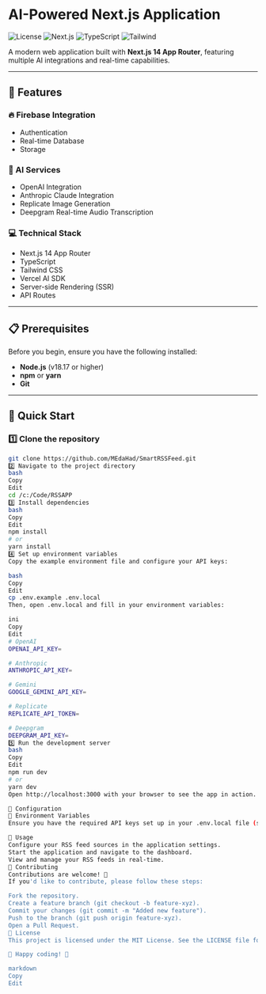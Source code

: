 # AI-Powered Next.js Application

![License](https://img.shields.io/badge/license-MIT-blue.svg)
![Next.js](https://img.shields.io/badge/Next.js-14-black)
![TypeScript](https://img.shields.io/badge/TypeScript-5.0-blue)
![Tailwind](https://img.shields.io/badge/Tailwind-3.0-38bdf8)

A modern web application built with **Next.js 14 App Router**, featuring multiple AI integrations and real-time capabilities.

---

## 🌟 Features

### 🔥 Firebase Integration
- Authentication
- Real-time Database
- Storage

### 🤖 AI Services
- OpenAI Integration
- Anthropic Claude Integration
- Replicate Image Generation
- Deepgram Real-time Audio Transcription

### 💻 Technical Stack
- Next.js 14 App Router
- TypeScript
- Tailwind CSS
- Vercel AI SDK
- Server-side Rendering (SSR)
- API Routes

---

## 📋 Prerequisites

Before you begin, ensure you have the following installed:

- **Node.js** (v18.17 or higher)
- **npm** or **yarn**
- **Git**

---

## 🚀 Quick Start

### 1️⃣ Clone the repository
```bash
git clone https://github.com/MEdaHad/SmartRSSFeed.git
2️⃣ Navigate to the project directory
bash
Copy
Edit
cd /c:/Code/RSSAPP
3️⃣ Install dependencies
bash
Copy
Edit
npm install
# or
yarn install
4️⃣ Set up environment variables
Copy the example environment file and configure your API keys:

bash
Copy
Edit
cp .env.example .env.local
Then, open .env.local and fill in your environment variables:

ini
Copy
Edit
# OpenAI
OPENAI_API_KEY=

# Anthropic
ANTHROPIC_API_KEY=

# Gemini
GOOGLE_GEMINI_API_KEY=

# Replicate
REPLICATE_API_TOKEN=

# Deepgram
DEEPGRAM_API_KEY=
5️⃣ Run the development server
bash
Copy
Edit
npm run dev
# or
yarn dev
Open http://localhost:3000 with your browser to see the app in action.

🔧 Configuration
📌 Environment Variables
Ensure you have the required API keys set up in your .env.local file (see the Quick Start section).

📖 Usage
Configure your RSS feed sources in the application settings.
Start the application and navigate to the dashboard.
View and manage your RSS feeds in real-time.
🤝 Contributing
Contributions are welcome! 🚀
If you'd like to contribute, please follow these steps:

Fork the repository.
Create a feature branch (git checkout -b feature-xyz).
Commit your changes (git commit -m "Added new feature").
Push to the branch (git push origin feature-xyz).
Open a Pull Request.
📜 License
This project is licensed under the MIT License. See the LICENSE file for details.

🔹 Happy coding! 🚀

markdown
Copy
Edit
